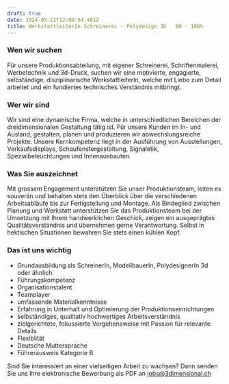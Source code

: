```yaml
---
draft: true
date: 2024-05-21T12:00:54.401Z
title: WerkstattleiterIn Schreinerei - Polydesign 3D   80 - 100%
---
```

### Wen wir suchen

Für unsere Produktionsabteilung, mit eigener Schreinerei, Schriftenmalerei, Werbetechnik und 3d-Druck, suchen wir eine motivierte, engagierte, selbständige, disziplinarische WerkstattleiterIn, welche mit Liebe zum Detail arbeitet und ein fundiertes technisches Verständnis mitbringt.

### Wer wir sind

Wir sind eine dynamische Firma, welche in unterschiedlichen Bereichen der dreidimensionalen Gestaltung tätig ist. Für unsere Kunden im In- und Ausland, gestalten, planen und produzieren wir abwechslungsreiche Projekte. Unsere Kernkompetenz liegt in der Ausführung von Ausstellungen, Verkaufsdisplays, Schaufenstergestaltung, Signaletik, Spezialbeleuchtungen und Innenausbauten.

### Was Sie auszeichnet

Mit grossem Engagement unterstützen Sie unser Produktionsteam, leiten es souverän und behalten stets den Überblick über die verschiedenen Arbeitsabläufe bis zur Fertigstellung und Montage. Als Bindeglied zwischen Planung und Werkstatt unterstützen Sie das Produktionsteam bei der Umsetzung mit Ihrem handwerklichen Geschick, zeigen ein ausgeprägtes Qualitätsverständnis und übernehmen gerne Verantwortung. Selbst in hektischen Situationen bewahren Sie stets einen kühlen Kopf.

### Das ist uns wichtig

* Grundausbildung als SchreinerIn, ModellbauerIn, PolydesignerIn 3d oder ähnlich
* Führungskompetenz
* Organisationstalent
* Teamplayer
* umfassende Materialkenntnisse
* Erfahrung in Unterhalt und Optimierung der Produktionseinrichtungen
* selbständiges, qualitativ hochwertiges Arbeitsverständnis
* zielgerichtete, fokussierte Vorgehensweise mit Passion für relevante Details
* Flexiblität
* Deutsche Muttersprache
* Führerausweis Kategorie B

Sind Sie interessiert an einer vielseitigen Arbeit zu wachsen? Dann senden Sie uns Ihre elektronische Bewerbung als PDF an [jobs@3dimensional.ch](mailto:jobs@3dimensional.ch)
